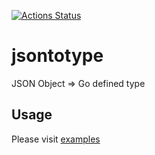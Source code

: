 [![Actions Status](https://github.com/nasjp/jsontotype/workflows/CI/badge.svg)](https://github.com/nasjp/jsontotype/actions)

# jsontotype

JSON Object => Go defined type

## Usage

Please visit [examples](examples/example_json.go)
